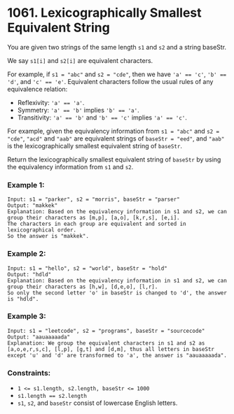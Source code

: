 # 1061. Lexicographically Smallest Equivalent String

You are given two strings of the same length `s1` and `s2` and a string baseStr.

We say `s1[i]` and `s2[i]` are equivalent characters.

For example, if `s1 = "abc"` and `s2 = "cde"`, then we have `'a' == 'c'`, `'b' == 'd'`, and `'c' == 'e'`.
Equivalent characters follow the usual rules of any equivalence relation:

* Reflexivity: `'a' == 'a'`.
* Symmetry: `'a' == 'b'` implies `'b' == 'a'`.
* Transitivity: `'a' == 'b'` and `'b' == 'c'` implies `'a' == 'c'`.

For example, given the equivalency information from `s1 = "abc"` and `s2 = "cde"`, `"acd"` and `"aab"` are equivalent strings of `baseStr = "eed"`, and `"aab"` is the lexicographically smallest equivalent string of `baseStr`.

Return the lexicographically smallest equivalent string of `baseStr` by using the equivalency information from `s1` and `s2`.

### Example 1:

```
Input: s1 = "parker", s2 = "morris", baseStr = "parser"
Output: "makkek"
Explanation: Based on the equivalency information in s1 and s2, we can group their characters as [m,p], [a,o], [k,r,s], [e,i].
The characters in each group are equivalent and sorted in lexicographical order.
So the answer is "makkek".
```

### Example 2: 

```
Input: s1 = "hello", s2 = "world", baseStr = "hold"
Output: "hdld"
Explanation: Based on the equivalency information in s1 and s2, we can group their characters as [h,w], [d,e,o], [l,r].
So only the second letter 'o' in baseStr is changed to 'd', the answer is "hdld".
```

### Example 3:

```
Input: s1 = "leetcode", s2 = "programs", baseStr = "sourcecode"
Output: "aauaaaaada"
Explanation: We group the equivalent characters in s1 and s2 as [a,o,e,r,s,c], [l,p], [g,t] and [d,m], thus all letters in baseStr except 'u' and 'd' are transformed to 'a', the answer is "aauaaaaada".
```

### Constraints:

* `1 <= s1.length, s2.length, baseStr <= 1000`
* `s1.length == s2.length`
* `s1`, `s2`, and `baseStr` consist of lowercase English letters.
